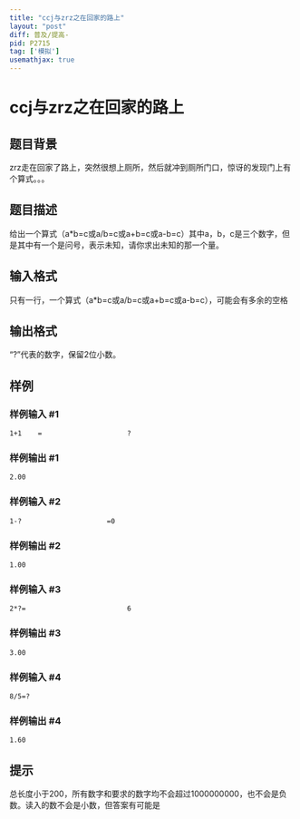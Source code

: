 ```yaml
---
title: "ccj与zrz之在回家的路上"
layout: "post"
diff: 普及/提高-
pid: P2715
tag: ['模拟']
usemathjax: true
---
```


# ccj与zrz之在回家的路上
## 题目背景

zrz走在回家了路上，突然很想上厕所，然后就冲到厕所门口，惊讶的发现门上有个算式。。。

## 题目描述

给出一个算式（a\*b=c或a/b=c或a+b=c或a-b=c）其中a，b，c是三个数字，但是其中有一个是问号，表示未知，请你求出未知的那一个量。

## 输入格式

只有一行，一个算式（a\*b=c或a/b=c或a+b=c或a-b=c），可能会有多余的空格

## 输出格式

“?”代表的数字，保留2位小数。

## 样例

### 样例输入 #1
```
1+1    =                     ?
```
### 样例输出 #1
```
2.00
```
### 样例输入 #2
```
1-?                     =0
```
### 样例输出 #2
```
1.00
```
### 样例输入 #3
```
2*?=                         6
```
### 样例输出 #3
```
3.00
```
### 样例输入 #4
```
8/5=?
```
### 样例输出 #4
```
1.60
```
## 提示

总长度小于200，所有数字和要求的数字均不会超过1000000000，也不会是负数。读入的数不会是小数，但答案有可能是

